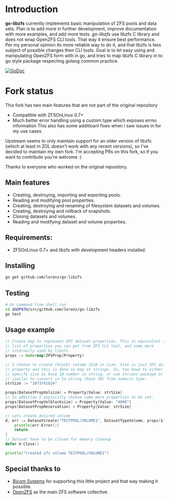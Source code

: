 # Introduction

**go-libzfs** currently implements basic manipulation of ZFS pools and data sets. Plan is to add more in further development, improve documentation with more examples, and add more tests. _go-libzfs_ use libzfs C library and does not wrap OpenZFS CLI tools. That way it ensure best performance. Per my personal opinion its more reliable way to do it, and that libzfs is less subject of possible changes then CLI tools.  Goal is to let easy using and manipulating OpenZFS form with in go, and tries to map libzfs C library in to go style package respecting golang common practice.

[![GoDoc](https://godoc.org/github.com/lorenz/go-libzfs?status.svg)](https://godoc.org/github.com/lorenz/go-libzfs)

# Fork status
This fork has two main features that are not part of the original repository
* Compatible with ZFSOnLinux 0.7+
* Much better error handling using a custom type which exposes errno information
This also has some additioanl fixes when I saw issues in for my use cases.

Upstream seems to only maintain support for an older version of libzfs (which at least in ZOL doesn't work with any recent versions), so I've decided to maintain my own fork.
I'm accepting PRs on this fork, so if you want to contribute you're welcome :)

Thanks to everyone who worked on the original repository.

## Main features

- Creating, destroying, importing and exporting pools.
- Reading and modifying pool properties.
- Creating, destroying and renaming of filesystem datasets and volumes.
- Creating, destroying and rollback of snapshots.
- Cloning datasets and volumes.
- Reading and modifying dataset and volume properties.

## Requirements:

* ZFSOnLinux 0.7+ and libzfs with development headers installed.

## Installing

```sh
go get github.com/lorenz/go-libzfs
```

## Testing

```sh
# On command line shell run
cd $GOPATH/src/github.com/lorenz/go-libzfs
go test
```

## Usage example

```go
// Create map to represent ZFS dataset properties. This is equivalent to
// list of properties you can get from ZFS CLI tool, and some more
// internally used by libzfs.
props := make(map[ZFSProp]Property)

// I choose to create (block) volume 1GiB in size. Size is just ZFS dataset
// property and this is done as map of strings. So, You have to either
// specify size as base 10 number in string, or use strconv package or
// similar to convert in to string (base 10) from numeric type.
strSize := "1073741824"

props[DatasetPropVolsize] = Property{Value: strSize}
// In addition I explicitly choose some more properties to be set.
props[DatasetPropVolblocksize] = Property{Value: "4096"}
props[DatasetPropReservation] = Property{Value: strSize}

// Lets create desired volume
d, err := DatasetCreate("TESTPOOL/VOLUME1", DatasetTypeVolume, props)if err != nil {
	println(err.Error())
	return
}
// Dataset have to be closed for memory cleanup
defer d.Close()

println("Created zfs volume TESTPOOL/VOLUME1")
```

## Special thanks to

- [Bicom Systems](http://www.bicomsystems.com) for supporting this little project and that way making it possible.
- [OpenZFS](http://open-zfs.org) as the main ZFS software collective.